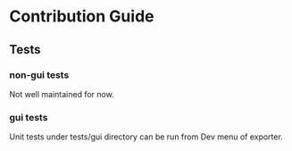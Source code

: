 # Contribution Guide

## Tests

### non-gui tests

Not well maintained for now.

### gui tests

Unit tests under tests/gui directory can be run from Dev menu of exporter.
